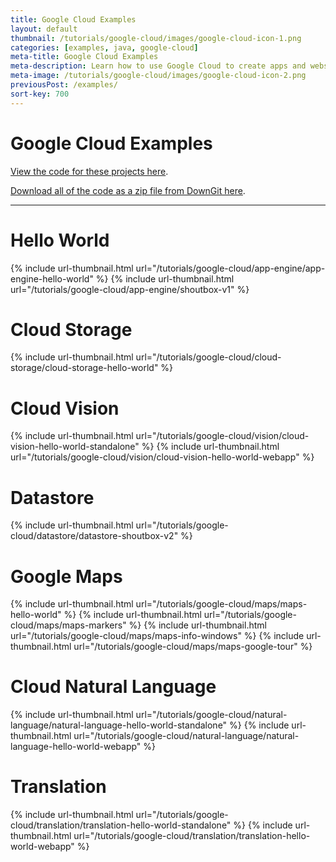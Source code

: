 ```yaml
---
title: Google Cloud Examples
layout: default
thumbnail: /tutorials/google-cloud/images/google-cloud-icon-1.png
categories: [examples, java, google-cloud]
meta-title: Google Cloud Examples
meta-description: Learn how to use Google Cloud to create apps and websites!
meta-image: /tutorials/google-cloud/images/google-cloud-icon-2.png
previousPost: /examples/
sort-key: 700
---
```


# Google Cloud Examples

[View the code for these projects here](https://github.com/KevinWorkman/HappyCoding/tree/gh-pages/tutorials/google-cloud/google-cloud-example-projects).

[Download all of the code as a zip file from DownGit here](https://downgit.github.io/#/home?url=https://github.com/KevinWorkman/HappyCoding/tree/gh-pages/tutorials/google-cloud/google-cloud-example-projects).

---

# Hello World

{% include url-thumbnail.html url="/tutorials/google-cloud/app-engine/app-engine-hello-world" %}
{% include url-thumbnail.html url="/tutorials/google-cloud/app-engine/shoutbox-v1" %}

# Cloud Storage

{% include url-thumbnail.html url="/tutorials/google-cloud/cloud-storage/cloud-storage-hello-world" %}

# Cloud Vision

{% include url-thumbnail.html url="/tutorials/google-cloud/vision/cloud-vision-hello-world-standalone" %}
{% include url-thumbnail.html url="/tutorials/google-cloud/vision/cloud-vision-hello-world-webapp" %}

# Datastore

{% include url-thumbnail.html url="/tutorials/google-cloud/datastore/datastore-shoutbox-v2" %}

# Google Maps

{% include url-thumbnail.html url="/tutorials/google-cloud/maps/maps-hello-world" %}
{% include url-thumbnail.html url="/tutorials/google-cloud/maps/maps-markers" %}
{% include url-thumbnail.html url="/tutorials/google-cloud/maps/maps-info-windows" %}
{% include url-thumbnail.html url="/tutorials/google-cloud/maps/maps-google-tour" %}

# Cloud Natural Language

{% include url-thumbnail.html url="/tutorials/google-cloud/natural-language/natural-language-hello-world-standalone" %}
{% include url-thumbnail.html url="/tutorials/google-cloud/natural-language/natural-language-hello-world-webapp" %}

# Translation

{% include url-thumbnail.html url="/tutorials/google-cloud/translation/translation-hello-world-standalone" %}
{% include url-thumbnail.html url="/tutorials/google-cloud/translation/translation-hello-world-webapp" %}
